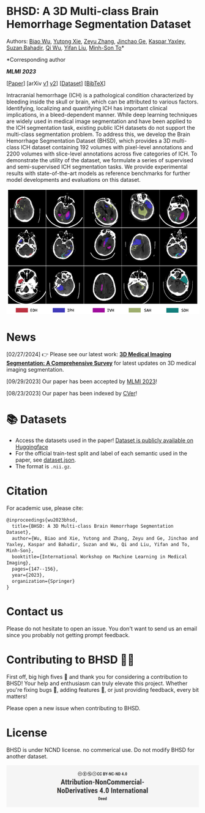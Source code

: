 # BHSD: A 3D Multi-class Brain Hemorrhage Segmentation Dataset

Authors: [Biao Wu](https://scholar.google.com/citations?user=Y3SBBWMAAAAJ&hl=en), [Yutong Xie](https://v3alab.github.io/author/yutong-xie/), [Zeyu Zhang](https://steve-zeyu-zhang.github.io), [Jinchao Ge](https://github.com/jinchaogjc), [Kaspar Yaxley](https://radiopaedia.org/users/kaspar-lewis-yaxley?lang=us), [Suzan Bahadir](https://au.linkedin.com/in/suzan-bahadir-57870416b), [Qi Wu](http://www.qi-wu.me/), [Yifan Liu](https://scholar.google.com/citations?user=ksQ4JnQAAAAJ&hl=zh-CN), [Minh-Son To](https://www.flinders.edu.au/people/minhson.to)*

*Corresponding author

<em><b>MLMI 2023</b></em>
 
[[Paper](https://doi.org/10.1007/978-3-031-45673-2_15)] [arXiv [v1](https://arxiv.org/abs/2308.11298v1) [v2](https://arxiv.org/abs/2308.11298.pdf)] [[Dataset](https://huggingface.co/datasets/WuBiao/BHSD)] [[BibTeX](https://github.com/White65534/BHSD/tree/main#citation)]

Intracranial hemorrhage (ICH) is a pathological condition characterized by bleeding inside the skull or brain, which can be attributed to various factors. 
Identifying, localizing and quantifying ICH has important clinical implications, in a bleed-dependent manner. 
While deep learning techniques are widely used in medical image segmentation and have been applied to the ICH segmentation task, existing public ICH datasets do not support the multi-class segmentation problem. 
To address this, we develop the Brain Hemorrhage Segmentation Dataset (BHSD), which provides a 3D multi-class ICH dataset containing 192 volumes with pixel-level annotations and 2200 volumes with slice-level annotations across five categories of ICH. 
To demonstrate the utility of the dataset, we formulate a series of supervised and semi-supervised ICH segmentation tasks. 
We provide experimental results with state-of-the-art models as reference benchmarks for further model developments and evaluations on this dataset. 



![BHSD](brains.png)


# News

\[02/27/2024\] 👉 Please see our latest work: <a href="https://steve-zeyu-zhang.github.io/Awesome-3D-Medical-Imaging-Segmentation/"><b>3D Medical Imaging Segmentation: A Comprehensive Survey</b></a> for latest updates on 3D medical imaging segmentation.

\[09/29/2023\] Our paper has been accepted by [MLMI 2023](https://sites.google.com/view/mlmi2023)!

\[08/23/2023\] Our paper has been indexed by [CVer](https://wx.zsxq.com/mweb/views/topicdetail/topicdetail.html?topic_id=588155111148854&group_id=142181451122&inviter_id=585252854845544)!

# 📚 Datasets 
- Access the datasets used in the paper! [Dataset is publicly available on Huggingface](https://huggingface.co/datasets/WuBiao/BHSD)
- For the official train-test split and label of each semantic used in the paper, see [dataset.json](https://github.com/White65534/BHSD/blob/main/dataset.json).
- The format is ```.nii.gz```.


# Citation

For academic use, please cite:
```
@inproceedings{wu2023bhsd,
  title={BHSD: A 3D Multi-class Brain Hemorrhage Segmentation Dataset},
  author={Wu, Biao and Xie, Yutong and Zhang, Zeyu and Ge, Jinchao and Yaxley, Kaspar and Bahadir, Suzan and Wu, Qi and Liu, Yifan and To, Minh-Son},
  booktitle={International Workshop on Machine Learning in Medical Imaging},
  pages={147--156},
  year={2023},
  organization={Springer}
}
```

# Contact us

Please do not hesitate to open an issue. You don't want to send us an email since you probably not getting prompt feedback.


# Contributing to BHSD 🤖🌟

First off, big high fives 🙌 and thank you for considering a contribution to BHSD! Your help and enthusiasm can truly elevate this project. Whether you're fixing bugs 🐛, adding features 🎁, or just providing feedback, every bit matters! 

Please open a new issue when contributing to BHSD.



# License

BHSD is under NCND license. no commerical use. Do not modify BHSD for another dataset.

![license](https://github.com/White65534/BHSD/blob/main/license.png)
